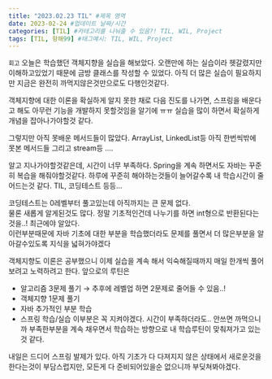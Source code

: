 ```yaml
---
title: "2023.02.23 TIL" #제목 영역
date: 2023-02-24 #업데이트 날짜/시간
categories: [TIL] #카테고리를 나눠줄 수 있음?! TIL, WIL, Project
tags: [TIL, 항해99] #태그예시: TIL, WIL, Project
---
```


`회고`
오늘은 학습했던 객체지향을 실습을 해보았다.
오랜만에 하는 실습이라 헷갈렸지만 이해하고있었기 때문에 금방 클래스를 작성할 수 있었다.
아직 더 많은 실습이 필요하지만 지금은 완전히 까먹지않은것만으로도 다행인것같다.

객체지향에 대한 이론을 확실하게 알지 못한 채로 다음 진도를 나가면,
스프링을 배운다고 해도 아무런 기능을 개발하지 못할것임을 알기에 ㅠㅠ
실습을 많이 하면서 확실하게 개념을 잡아나가야할것 같다.

그렇지만 아직 못배운 메서드들이 많았다.
ArrayList, LinkedList등 아직 한번씩밖에 못본 메서드들
그리고 stream등 ....

알고 지나가야할것같은데, 시간이 너무 부족하다.
Spring을 계속 하면서도 자바는 꾸준히 복습을 해줘야할것같다.
하루에 꾸준히 해야하는것들이 늘어갈수록 내 학습시간이 줄어드는것 같다.
TIL, 코딩테스트 등등...

코딩테스트는 0레벨부터 풀고있는데 아직까지는 큰 문제 없다.  
물론 새롭게 알게된것도 많다. 정말 기초적인건데 나누기를 하면 int형으로 반환된다는것을..! 최근에야 알았다.  
이런부분때문에 자바 기초에 대한 부분을 학습했더라도
문제를 풀면서 더 많은부분을 알아갈수있도록 지식을 넓혀가야겠다

객체지향도 이론은 공부했으니 이제 실습을 계속 해서 익숙해질때까지 매일 한개씩 풀어보려고 노력하려고 한다.
앞으로의 루틴은

- 알고리즘 3문제 풀기 → 추후에 레벨업 하면 2문제로 줄어들 수 있음..!
- 객체지향 1문제 풀기
- 자바 추가적인 부분 학습
- 스프링 학습/실습
  이부분은 꼭 지켜야겠다. 시간이 부족하더라도.. 안쓰면 까먹으니까
  부족한부분을 계속 채우면서 학습하는 방향으로 내 학습루틴이 맞춰져가고 있는것 같다.

내일은 드디어 스프링 발제가 있다.
아직 기초가 다 다져지지 않은 상태에서 새로운것을 한다는것이 부담스럽지만,
모든게 다 준비되어있을순 없으니까 부딪쳐봐야겠다.
